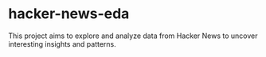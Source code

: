 # hacker-news-eda
This project aims to explore and analyze data from Hacker News to uncover interesting insights and patterns.
